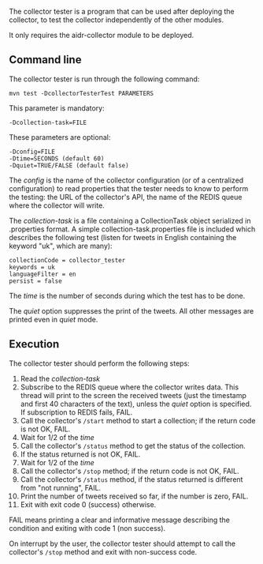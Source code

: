The collector tester is a program that can be used after deploying the collector, to test the collector independently of the other modules.

It only requires the aidr-collector module to be deployed.

## Command line

The collector tester is run through the following command:

```
mvn test -DcollectorTesterTest PARAMETERS
```

This parameter is mandatory:

```
-Dcollection-task=FILE
```

These parameters are optional:

```
-Dconfig=FILE
-Dtime=SECONDS (default 60)
-Dquiet=TRUE/FALSE (default false)
```

The _config_ is the name of the collector configuration (or of a centralized configuration) to read properties that the tester needs to know to perform the testing: the URL of the collector's API, the name of the REDIS queue where the collector will write.

The _collection-task_ is a file containing a CollectionTask object serialized in .properties format. A simple collection-task.properties file is included which describes the following test (listen for tweets in English containing the keyword "uk", which are many):

```
collectionCode = collector_tester
keywords = uk
languageFilter = en
persist = false
```

The _time_ is the number of seconds during which the test has to be done.

The _quiet_ option suppresses the print of the tweets. All other messages are printed even in _quiet_ mode.

## Execution

The collector tester should perform the following steps:

1. Read the _collection-task_
1. Subscribe to the REDIS queue where the collector writes data. This thread will print to the screen the received tweets (just the timestamp and first 40 characters of the text), unless the _quiet_ option is specified. If subscription to REDIS fails, FAIL.
1. Call the collector's `/start` method to start a collection; if the return code is not OK, FAIL.
1. Wait for 1/2 of the _time_
1. Call the collector's  `/status` method to get the status of the collection.
1. If the status returned is not OK, FAIL.
1. Wait for 1/2 of the _time_
1. Call the collector's `/stop` method; if the return code is not OK, FAIL.
1. Call the collector's  `/status` method, if the status returned is different from "not running", FAIL.
1. Print the number of tweets received so far, if the number is zero, FAIL.
1. Exit with exit code 0 (success) otherwise.

FAIL means printing a clear and informative message describing the condition and exiting with code 1 (non success).

On interrupt by the user, the collector tester should attempt to call the collector's `/stop` method and exit with non-success code.

